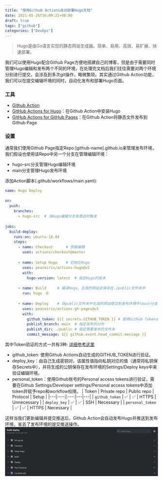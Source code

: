 ```yaml
---
title: "使用Github Actions自动部署Hugo文档"
date: 2021-05-26T16:09:21+08:00
draft: true
tags: ["github"]
categories: ["DevOps"]
---
```

> Hugo是由Go语言实现的静态网站生成器。简单、易用、高效、易扩展、快速部署。

我们可以使用Hugo配合Github Page方便地搭建自己的博客，但是由于需要同时管理Hugo编辑和发布两个不同的环境，在处理完文档后我们往往需要对两个环境分别进行提交，会涉及到多次git操作，略微繁琐。其实通过Github Action功能，我们可以在提交编辑环境的同时，自动化发布和部署Hugo页面。

### 工具
* [Github Action](https://docs.github.com/en/actions)
* [GitHub Actions for Hugo](https://github.com/peaceiris/actions-hugo)：在Github Action中安装Hugo
* [GitHub Actions for GitHub Pages](https://github.com/peaceiris/actions-gh-pages)：在Github Action将静态文件发布到Github Page

### 设置
通常我们使用Github Page指定Repo:[github-name].github.io来管理发布环境，我们假设也使用该Repo中另一个分支在管理编辑环境：
* hugo-src分支管理Hugo编辑环境
* main分支管理Hugo发布环境

添加Action脚本(.github/workflows/main.yaml):
```yaml
name: Hugo Deploy

on:
  push:
    branches:
      - hugo-src  # 当Hugo编辑分支有推送时触发

jobs:
  build-deploy:
    runs-on: ubuntu-18.04
    steps:
      - name: Checkout      # 获取编辑
        uses: actions/checkout@master

      - name: Setup Hugo    # 初始化Hugo
        uses: peaceiris/actions-hugo@v2
        with:
          hugo-version: latest  # 指定Hugo的版本
      
      - name: Build     # 编译Hugo，生成的网站会保存在./public文件夹中
        run: hugo -D
      
      - name: Deploy    # 将public文件夹中生成的网站提交到发布环境中(main分支)
        uses: peaceiris/actions-gh-pages@v3
        with: 
          github_token: ${{ secrets.GITHUB_TOKEN }} # 使用Github Token进行验证
          publish_branch: main  # 指定发布的分布
          publish_dir: ./public # 指定需要发布的文件夹
          commit_message: ${{ github.event.head_commit.message }}
```

其中Token验证的方式一共有3种: [详细参考这里](https://github.com/peaceiris/actions-gh-pages/blob/main/README.md#supported-tokens)
* github_token: 使用Github Actions自动生成的GITHUB_TOKEN进行验证。
* deploy_key：由自己生成密钥对，该属性值指向私钥对应的值（通常将私钥保存Secrets中），并将生成的公钥保存在发布环境的Settings/Deploy keys中来验证编辑环境。
* personal_token：使用Github账号的Personal access tokens进行验证，需要在Github Settings/Developer settings/Personal access tokens中添加token并赋予repo和workflow权限。
| Token | Private repo | Public repo | Protocol | Setup |
|---|:---:|:---:|---|---|
| `github_token` | ✅️ | ✅️ | HTTPS | Unnecessary |
| `deploy_key` | ✅️ | ✅️ | SSH | Necessary |
| `personal_token` | ✅️ | ✅️ | HTTPS | Necessary |

这样当我们更新编辑并提交推送后，Github Action会自动发布Hugo并推送到发布环境，省去了发布环境的提交推送操作。
![avatar](/images/deploy-hugo-by-github-action/01.png)